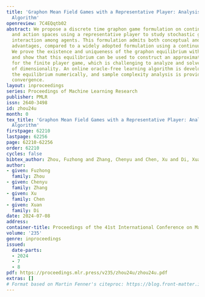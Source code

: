 ```yaml
---
title: 'Graphon Mean Field Games with a Representative Player: Analysis and Learning
  Algorithm'
openreview: 7C4EQqtb02
abstract: We propose a discrete time graphon game formulation on continuous state
  and action spaces using a representative player to study stochastic games with heterogeneous
  interaction among agents. This formulation admits both conceptual and mathematical
  advantages, compared to a widely adopted formulation using a continuum of players.
  We prove the existence and uniqueness of the graphon equilibrium with mild assumptions,
  and show that this equilibrium can be used to construct an approximate solution
  for the finite player game, which is challenging to analyze and solve due to curse
  of dimensionality. An online oracle-free learning algorithm is developed to solve
  the equilibrium numerically, and sample complexity analysis is provided for its
  convergence.
layout: inproceedings
series: Proceedings of Machine Learning Research
publisher: PMLR
issn: 2640-3498
id: zhou24u
month: 0
tex_title: 'Graphon Mean Field Games with a Representative Player: Analysis and Learning
  Algorithm'
firstpage: 62210
lastpage: 62256
page: 62210-62256
order: 62210
cycles: false
bibtex_author: Zhou, Fuzhong and Zhang, Chenyu and Chen, Xu and Di, Xuan
author:
- given: Fuzhong
  family: Zhou
- given: Chenyu
  family: Zhang
- given: Xu
  family: Chen
- given: Xuan
  family: Di
date: 2024-07-08
address:
container-title: Proceedings of the 41st International Conference on Machine Learning
volume: '235'
genre: inproceedings
issued:
  date-parts:
  - 2024
  - 7
  - 8
pdf: https://proceedings.mlr.press/v235/zhou24u/zhou24u.pdf
extras: []
# Format based on Martin Fenner's citeproc: https://blog.front-matter.io/posts/citeproc-yaml-for-bibliographies/
---
```

